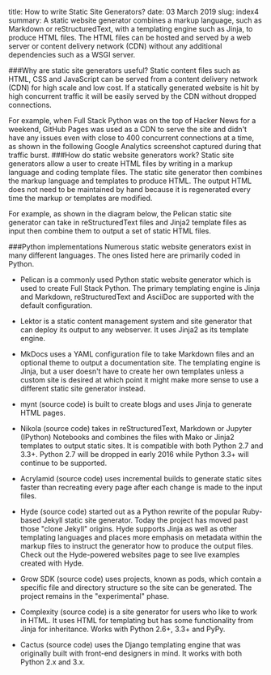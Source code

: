 title: How to write Static Site Generators?
date: 03 March 2019
slug: index4
summary: A static website generator combines a markup language, such as Markdown or reStructuredText, with a templating engine such as Jinja, to produce HTML files. The HTML files can be hosted and served by a web server or content delivery network (CDN) without any additional dependencies such as a WSGI server.

###Why are static site generators useful?
Static content files such as HTML, CSS and JavaScript can be served from a content delivery network (CDN) for high scale and low cost. If a statically generated website is hit by high concurrent traffic it will be easily served by the CDN without dropped connections.

For example, when Full Stack Python was on the top of Hacker News for a weekend, GitHub Pages was used as a CDN to serve the site and didn't have any issues even with close to 400 concurrent connections at a time, as shown in the following Google Analytics screenshot captured during that traffic burst.
###How do static website generators work?
Static site generators allow a user to create HTML files by writing in a markup language and coding template files. The static site generator then combines the markup language and templates to produce HTML. The output HTML does not need to be maintained by hand because it is regenerated every time the markup or templates are modified.

For example, as shown in the diagram below, the Pelican static site generator can take in reStructuredText files and Jinja2 template files as input then combine them to output a set of static HTML files.

###Python implementations
Numerous static website generators exist in many different languages. The ones listed here are primarily coded in Python.

+ Pelican is a commonly used Python static website generator which is used to create Full Stack Python. The primary templating engine is Jinja and Markdown, reStructuredText and AsciiDoc are supported with the default configuration.

+ Lektor is a static content management system and site generator that can deploy its output to any webserver. It uses Jinja2 as its template engine.

+ MkDocs uses a YAML configuration file to take Markdown files and an optional theme to output a documentation site. The templating engine is Jinja, but a user doesn't have to create her own templates unless a custom site is desired at which point it might make more sense to use a different static site generator instead.

+ mynt (source code) is built to create blogs and uses Jinja to generate HTML pages.

+ Nikola (source code) takes in reStructuredText, Markdown or Jupyter (IPython) Notebooks and combines the files with Mako or Jinja2 templates to output static sites. It is compatible with both Python 2.7 and 3.3+. Python 2.7 will be dropped in early 2016 while Python 3.3+ will continue to be supported.

+ Acrylamid (source code) uses incremental builds to generate static sites faster than recreating every page after each change is made to the input files.

+ Hyde (source code) started out as a Python rewrite of the popular Ruby-based Jekyll static site generator. Today the project has moved past those "clone Jekyll" origins. Hyde supports Jinja as well as other templating languages and places more emphasis on metadata within the markup files to instruct the generator how to produce the output files. Check out the Hyde-powered websites page to see live examples created with Hyde.

+ Grow SDK (source code) uses projects, known as pods, which contain a specific file and directory structure so the site can be generated. The project remains in the "experimental" phase.

+ Complexity (source code) is a site generator for users who like to work in HTML. It uses HTML for templating but has some functionality from Jinja for inheritance. Works with Python 2.6+, 3.3+ and PyPy.

+ Cactus (source code) uses the Django templating engine that was originally built with front-end designers in mind. It works with both Python 2.x and 3.x.